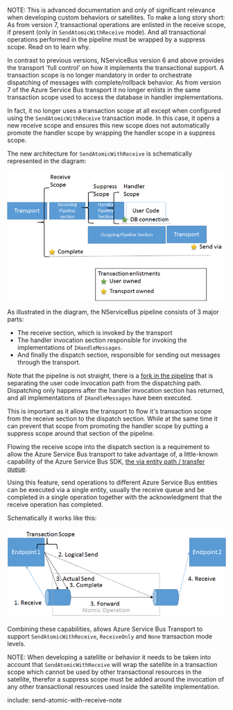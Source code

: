NOTE: This is advanced documentation and only of significant relevance when developing custom behaviors or satellites. To make a long story short: As from version 7, transactional operations are enlisted in the receive scope, if present (only in `SendAtomicWithReceive` mode). And all transactional operations performed in the pipeline must be wrapped by a suppress scope. Read on to learn why.

In contrast to previous versions, NServiceBus version 6 and above provides the transport 'full control' on how it implements the transactional support. A transaction scope is no longer mandatory in order to orchestrate dispatching of messages with complete/rollback behavior. As from version 7 of the Azure Service Bus transport it no longer enlists in the same transaction scope used to access the database in handler implementations. 

In fact, it no longer uses a transaction scope at all except when configured using the `SendAtomicWithReceive` transaction mode. In this case, it opens a new receive scope and ensures this new scope does not automatically promote the handler scope by wrapping the handler scope in a suppress scope. 

The new architecture for `SendAtomicWithReceive` is schematically represented in the diagram:

![Transactions v7](transactions-v7.png)

As illustrated in the diagram, the NServiceBus pipeline consists of 3 major parts:
* The receive section, which is invoked by the transport
* The handler invocation section responsible for invoking the implementations of `IHandleMessages`.
* And finally the dispatch section, responsible for sending out messages through the transport.

Note that the pipeline is not straight, there is a [fork in the pipeline](/nservicebus/pipeline/steps-stages-connectors.md) that is separating the user code invocation path from the dispatching path. Dispatching only happens after the handler invocation section has returned, and all implementations of `IHandleMessages` have been executed.

This is important as it allows the transport to flow it's transaction scope from the receive section to the dispatch section. While at the same time it can prevent that scope from promoting the handler scope by putting a suppress scope around that section of the pipeline.

Flowing the receive scope into the dispatch section is a requirement to allow the Azure Service Bus transport to take advantage of, a little-known capability of the Azure Service Bus SDK, [the via entity path / transfer queue](https://github.com/Azure-Samples/azure-servicebus-messaging-samples/tree/master/AtomicTransactions). 

Using this feature, send operations to different Azure Service Bus entities can be executed via a single entity, usually the receive queue and be completed in a single operation together with the acknowledgment that the receive operation has completed.  

Schematically it works like this:

![Send Via](send-via.png)

Combining these capabilities, allows Azure Service Bus Transport to support `SendAtomicWithReceive`, `ReceiveOnly` and `None` transaction mode levels.

NOTE: When developing a satellite or behavior it needs to be taken into account that `SendAtomicWithReceive` will wrap the satellite in a transaction scope which cannot be used by other transactional resources in the satellite, therefor a suppress scope must be added around the invocation of any other transactional resources used inside the satellite implementation.

include: send-atomic-with-receive-note